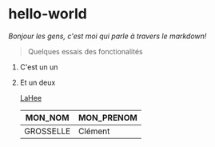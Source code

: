 # hello-world
*Bonjour les gens, c'est moi qui parle à travers le markdown!*

> Quelques essais des fonctionalités
1. C'est un un
2. Et un deux

   [LaHee](https://www.youtube.com/watch?v=aBt4zT_PBmw&ab_channel=%EB%B9%84%EB%9D%BC%EB%9D%BC)

   | MON_NOM | MON_PRENOM |
   |---------|------------|
   | GROSSELLE | Clément |
   
 
